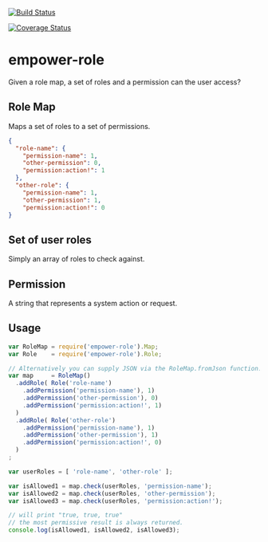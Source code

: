 [![Build Status](https://travis-ci.org/scull7/empower-role.svg?branch=master)](https://travis-ci.org/scull7/empower-role)

[![Coverage Status](https://coveralls.io/repos/scull7/empower-role/badge.svg?branch=master&service=github)](https://coveralls.io/github/scull7/empower-role?branch=master)

# empower-role
Given a role map, a set of roles and a permission can the user access?

## Role Map
Maps a set of roles to a set of permissions.

```json
{
  "role-name": {
    "permission-name": 1,
    "other-permission": 0,
    "permission:action!": 1
  },
  "other-role": {
    "permission-name": 1,
    "other-permission": 1,
    "permission:action!": 0
}
```

## Set of user roles
Simply an array of roles to check against.

## Permission
A string that represents a system action or request.

## Usage

```javascript
var RoleMap = require('empower-role').Map;
var Role    = require('empower-role').Role;

// Alternatively you can supply JSON via the RoleMap.fromJson function.
var map     = RoleMap()
  .addRole( Role('role-name')
    .addPermission('permission-name'), 1)
    .addPermission('other-permission'), 0)
    .addPermission('permission:action!', 1)
  )
  .addRole( Role('other-role')
    .addPermission('permission-name'), 1)
    .addPermission('other-permission'), 1)
    .addPermission('permission:action!', 0)
  )
;

var userRoles = [ 'role-name', 'other-role' ];

var isAllowed1 = map.check(userRoles, 'permission-name');
var isAllowed2 = map.check(userRoles, 'other-permission');
var isAllowed3 = map.check(userRoles, 'permission:action!');

// will print "true, true, true"
// the most permissive result is always returned.
console.log(isAllowed1, isAllowed2, isAllowed3);

```
